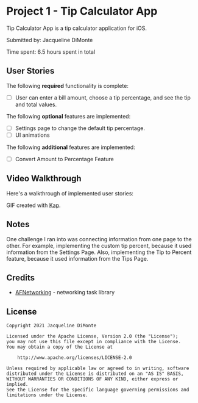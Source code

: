 # Project 1 - Tip Calculator App

Tip Calculator App is a tip calculator application for iOS.

Submitted by: Jacqueline DiMonte

Time spent: 6.5 hours spent in total

## User Stories

The following **required** functionality is complete:

* [ ] User can enter a bill amount, choose a tip percentage, and see the tip and total values.

The following **optional** features are implemented:

* [ ] Settings page to change the default tip percentage.
* [ ] UI animations

The following **additional** features are implemented:

* [ ] Convert Amount to Percentage Feature

## Video Walkthrough

Here's a walkthrough of implemented user stories:

GIF created with [Kap](https://getkap.co/).

## Notes

One challenge I ran into was connecting information from one page to the other. For example, implementing the custom tip percent, because it used information from the Settings Page. Also, implementing the Tip to Percent feature, because it used information from the Tips Page.

## Credits

- [AFNetworking](https://github.com/AFNetworking/AFNetworking) - networking task library

## License

    Copyright 2021 Jacqueline DiMonte

    Licensed under the Apache License, Version 2.0 (the "License");
    you may not use this file except in compliance with the License.
    You may obtain a copy of the License at

        http://www.apache.org/licenses/LICENSE-2.0

    Unless required by applicable law or agreed to in writing, software
    distributed under the License is distributed on an "AS IS" BASIS,
    WITHOUT WARRANTIES OR CONDITIONS OF ANY KIND, either express or implied.
    See the License for the specific language governing permissions and
    limitations under the License.

